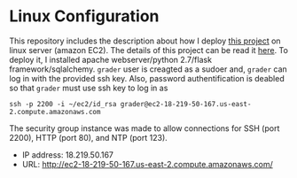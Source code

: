 # Linux Configuration

This repository includes the description about how I deploy [this project](https://github.com/michaella21/blog_hosting) on linux server (amazon EC2). The details of this project can be read it [here](https://github.com/michaella21/blog_hosting). To deploy it, I installed apache webserver/python 2.7/flask framework/sqlalchemy. `grader` user is creagted as a sudoer and, `grader` can log in with the provided ssh key. Also, password authentification is deabled so that `grader` must use ssh key to log in as 
```
ssh -p 2200 -i ~/ec2/id_rsa grader@ec2-18-219-50-167.us-east-2.compute.amazonaws.com
```

The security group instance was made to allow connections for SSH (port 2200), HTTP (port 80), and NTP (port 123).
- IP address: 18.219.50.167
- URL: http://ec2-18-219-50-167.us-east-2.compute.amazonaws.com/

